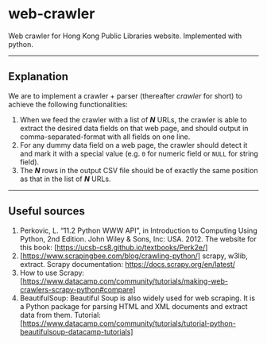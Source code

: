 # web-crawler
Web crawler for Hong Kong Public Libraries website. Implemented with python.

<hr/>

## Explanation
We are to implement a crawler + parser (thereafter *crawler* for short) to achieve the following functionalities:
1. When we feed the crawler with a list of ***N*** URLs, the crawler is able to extract the desired data fields on that web page, and should output in comma-separated-format with all fields on one line.
2. For any dummy data field on a web page, the crawler should detect it and mark it with a special value (e.g. ```0``` for numeric field or ```NULL``` for string field).
3. The ***N*** rows in the output CSV file should be of exactly the same position as that in the list of ***N*** URLs.

<hr/>

## Useful sources
1. Perkovic, L. “11.2 Python WWW API”, in Introduction to Computing Using Python, 2nd Edition. John Wiley & Sons, Inc: USA. 2012. The website for this book: [https://ucsb-cs8.github.io/textbooks/Perk2e/]
2.	[https://www.scrapingbee.com/blog/crawling-python/] scrapy, w3lib, extract. Scrapy documentation: https://docs.scrapy.org/en/latest/ 
3.	How to use Scrapy: [https://www.datacamp.com/community/tutorials/making-web-crawlers-scrapy-python#compare]
4.	BeautifulSoup: Beautiful Soup is also widely used for web scraping. It is a Python package for parsing HTML and XML documents and extract data from them. Tutorial: [https://www.datacamp.com/community/tutorials/tutorial-python-beautifulsoup-datacamp-tutorials]
